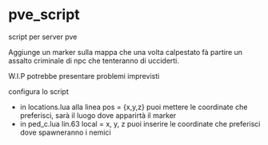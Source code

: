 # pve_script
script per server pve 

Aggiunge un marker sulla mappa che una volta calpestato fà partire un assalto criminale di npc che tenteranno di ucciderti.

W.I.P  potrebbe presentare problemi imprevisti


configura lo script
- in locations.lua alla linea pos = {x,y,z} puoi mettere le coordinate che preferisci, sarà il luogo dove apparirtà il marker
- in ped_c.lua lin.63 local = x, y, z puoi inserire le coordinate che preferisci dove spawneranno i nemici
